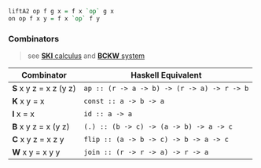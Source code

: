
```hs
liftA2 op f g x = f x `op` g x
on op f x y = f x `op` f y
```

### Combinators

> see [**SKI** calculus](https://en.wikipedia.org/wiki/SKI_combinator_calculus) and [**BCKW** system](https://en.wikipedia.org/wiki/B%2C_C%2C_K%2C_W_system)

| Combinator | Haskell Equivalent |
| - | - |
| **S** x y z = x z (y z) | `ap :: (r -> a -> b) -> (r -> a) -> r -> b` |
| **K** x y = x | `const :: a -> b -> a` |
| **I** x = x | `id :: a -> a` |
| **B** x y z = x (y z) | `(.) :: (b -> c) -> (a -> b) -> a -> c` |
| **C** x y z = x z y | `flip :: (a -> b -> c) -> b -> a -> c` |
| **W** x y = x y y | `join :: (r -> r -> a) -> r -> a` |
